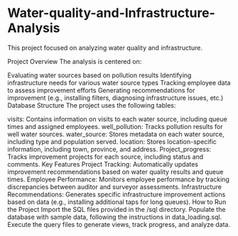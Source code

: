 # Water-quality-and-Infrastructure-Analysis
This project focused on analyzing water quality and infrastructure.

Project Overview
The analysis is centered on:

Evaluating water sources based on pollution results
Identifying infrastructure needs for various water source types
Tracking employee data to assess improvement efforts
Generating recommendations for improvement (e.g., installing filters, diagnosing infrastructure issues, etc.)
Database Structure
The project uses the following tables:

visits: Contains information on visits to each water source, including queue times and assigned employees.
well_pollution: Tracks pollution results for well water sources.
water_source: Stores metadata on each water source, including type and population served.
location: Stores location-specific information, including town, province, and address.
Project_progress: Tracks improvement projects for each source, including status and comments.
Key Features
Project Tracking: Automatically updates improvement recommendations based on water quality results and queue times.
Employee Performance: Monitors employee performance by tracking discrepancies between auditor and surveyor assessments.
Infrastructure Recommendations: Generates specific infrastructure improvement actions based on data (e.g., installing additional taps for long queues).
How to Run the Project
Import the SQL files provided in the /sql directory.
Populate the database with sample data, following the instructions in data_loading.sql.
Execute the query files to generate views, track progress, and analyze data.
